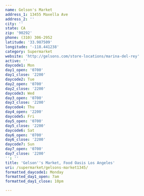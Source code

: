 ```yaml
---
name: Gelson's Market
address_1: 13455 Maxella Ave
address_2: ''
city: ''
state: CA
zip: '90292'
phone: (310) 306-2952
latitude: '33.987509'
longitude: '-118.441238'
category: Supermarket
website: 'http://gelsons.com/store-locations/marina-del-rey'
active: ''
daycode1: Mon
day1_open: '0700'
day1_close: '2200'
daycode2: Tue
day2_open: '0700'
day2_close: '2200'
daycode3: Wed
day3_open: '0700'
day3_close: '2200'
daycode4: Thu
day4_open: '2200'
daycode5: Fri
day5_open: '0700'
day5_close: '2200'
daycode6: Sat
day6_open: '0700'
day6_close: '2200'
daycode7: Sun
day7_open: '0700'
day7_close: '2200'
'': ''
title: 'Gelson''s Market, Food Oasis Los Angeles'
uri: /supermarket/gelsons-market1345/
formatted_daycode1: Monday
formatted_day1_open: 7am
formatted_day1_close: 10pm

---
```

